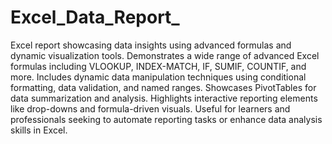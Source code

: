 # Excel_Data_Report_
Excel report showcasing data insights using advanced formulas and dynamic visualization tools.
Demonstrates a wide range of advanced Excel formulas including VLOOKUP, INDEX-MATCH, IF, SUMIF, COUNTIF, and more.
Includes dynamic data manipulation techniques using conditional formatting, data validation, and named ranges.
Showcases PivotTables for data summarization and analysis.
Highlights interactive reporting elements like drop-downs and formula-driven visuals.
Useful for learners and professionals seeking to automate reporting tasks or enhance data analysis skills in Excel.


